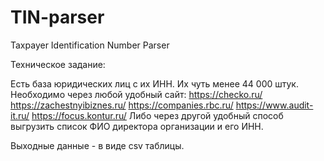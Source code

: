 # TIN-parser
Taxpayer Identification Number Parser

Техническое задание:

Есть база юридических лиц с их ИНН. Их чуть менее 44 000 штук.
Необходимо через любой удобный сайт:
https://checko.ru/
https://zachestnyibiznes.ru/
https://companies.rbc.ru/
https://www.audit-it.ru/
https://focus.kontur.ru/
Либо через другой удобный способ выгрузить список ФИО директора организации и его ИНН.

Выходные данные - в виде csv таблицы.
